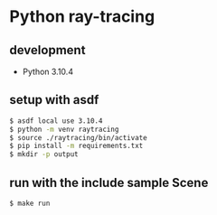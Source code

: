 # Python ray-tracing

## development

* Python 3.10.4

## setup with asdf

```bash
$ asdf local use 3.10.4
$ python -m venv raytracing
$ source ./raytracing/bin/activate
$ pip install -m requirements.txt
$ mkdir -p output
```

## run with the include sample Scene

```bash
$ make run
```

